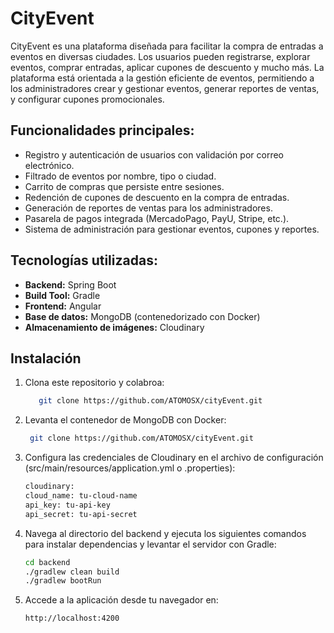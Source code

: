 # CityEvent

CityEvent es una plataforma diseñada para facilitar la compra de entradas a eventos en diversas ciudades. Los usuarios pueden registrarse, explorar eventos, comprar entradas, aplicar cupones de descuento y mucho más. La plataforma está orientada a la gestión eficiente de eventos, permitiendo a los administradores crear y gestionar eventos, generar reportes de ventas, y configurar cupones promocionales.

## Funcionalidades principales:
- Registro y autenticación de usuarios con validación por correo electrónico.
- Filtrado de eventos por nombre, tipo o ciudad.
- Carrito de compras que persiste entre sesiones.
- Redención de cupones de descuento en la compra de entradas.
- Generación de reportes de ventas para los administradores.
- Pasarela de pagos integrada (MercadoPago, PayU, Stripe, etc.).
- Sistema de administración para gestionar eventos, cupones y reportes.

## Tecnologías utilizadas:
- **Backend:** Spring Boot
- **Build Tool:** Gradle
- **Frontend:** Angular
- **Base de datos:** MongoDB (contenedorizado con Docker)
- **Almacenamiento de imágenes:** Cloudinary

## Instalación

1. Clona este repositorio y colabroa:
      ```bash
         git clone https://github.com/ATOMOSX/cityEvent.git
      ```
2. Levanta el contenedor de MongoDB con Docker:
     ```bash
      git clone https://github.com/ATOMOSX/cityEvent.git
     ```
3. Configura las credenciales de Cloudinary en el archivo de configuración (src/main/resources/application.yml o .properties):
     ```bash
   cloudinary:
    cloud_name: tu-cloud-name
    api_key: tu-api-key
    api_secret: tu-api-secret
    ```
4. Navega al directorio del backend y ejecuta los siguientes comandos para instalar dependencias y levantar el servidor con Gradle:
     ```bash
   cd backend
    ./gradlew clean build
    ./gradlew bootRun
    ```
5. Accede a la aplicación desde tu navegador en:
     ```bash
   http://localhost:4200
    ```
